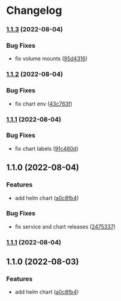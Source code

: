 # Changelog


### [1.1.3](https://github.com/muhlba91/kea-container/compare/chart/kea/v1.1.2...chart/kea/v1.1.3) (2022-08-04)


### Bug Fixes

* fix volume mounts ([95d4316](https://github.com/muhlba91/kea-container/commit/95d4316c56f84b2a50a62c2ff7e9e342ea007c8e))

### [1.1.2](https://github.com/muhlba91/kea-container/compare/chart/kea/v1.1.1...chart/kea/v1.1.2) (2022-08-04)


### Bug Fixes

* fix chart env ([43c763f](https://github.com/muhlba91/kea-container/commit/43c763fefeabc953b1312c192ed25545ed1b63f7))

### [1.1.1](https://github.com/muhlba91/kea-container/compare/chart/kea/v1.1.0...chart/kea/v1.1.1) (2022-08-04)


### Bug Fixes

* fix chart labels ([91c480d](https://github.com/muhlba91/kea-container/commit/91c480dfb6a887f7bac5d29b9feec66b4d8430bb))

## 1.1.0 (2022-08-04)


### Features

* add helm chart ([a0c8fb4](https://github.com/muhlba91/kea-container/commit/a0c8fb410edfceecae82e4feca419491e98cfffb))


### Bug Fixes

* fix service and chart releases ([2475337](https://github.com/muhlba91/kea-container/commit/2475337083bae94fa1cd4f279720e5dd7752e5fd))

### [1.1.1](https://github.com/muhlba91/kea-container/compare/chart/kea/v1.1.0...chart/kea/v1.1.1) (2022-08-04)

## 1.1.0 (2022-08-03)


### Features

* add helm chart ([a0c8fb4](https://github.com/muhlba91/kea-container/commit/a0c8fb410edfceecae82e4feca419491e98cfffb))
